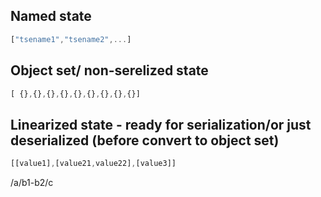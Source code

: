 ## Named state

```javascript
["tsename1","tsename2",...]
```
## Object set/ non-serelized state

```javascript
[ {},{},{},{},{},{},{},{},{}]
```
## Linearized state - ready for serialization/or just deserialized (before convert to object set) 
```javascript
[[value1],[value21,value22],[value3]]
```
/a/b1-b2/c
